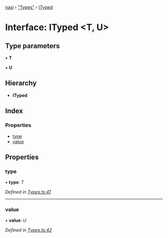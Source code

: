 [nasi](../globals.md) › ["Types"](../modules/_types_.md) › [ITyped](_types_.ityped.md)

# Interface: ITyped <**T, U**>

## Type parameters

▪ **T**

▪ **U**

## Hierarchy

* **ITyped**

## Index

### Properties

* [type](_types_.ityped.md#type)
* [value](_types_.ityped.md#value)

## Properties

###  type

• **type**: *T*

*Defined in [Types.ts:41](https://github.com/diaozheng999/nasi/blob/5f965cb/src/Types.ts#L41)*

___

###  value

• **value**: *U*

*Defined in [Types.ts:42](https://github.com/diaozheng999/nasi/blob/5f965cb/src/Types.ts#L42)*
